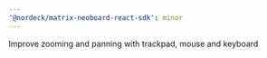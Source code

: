 ```yaml
---
'@nordeck/matrix-neoboard-react-sdk': minor
---
```


Improve zooming and panning with trackpad, mouse and keyboard
